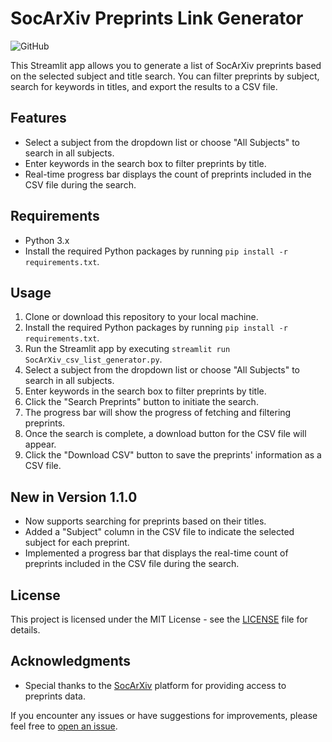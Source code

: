 # SocArXiv Preprints Link Generator

![GitHub](https://img.shields.io/github/license/ramyologist/SocArXiv-CSV-Generator)

This Streamlit app allows you to generate a list of SocArXiv preprints based on the selected subject and title search. You can filter preprints by subject, search for keywords in titles, and export the results to a CSV file.

## Features

- Select a subject from the dropdown list or choose "All Subjects" to search in all subjects.
- Enter keywords in the search box to filter preprints by title.
- Real-time progress bar displays the count of preprints included in the CSV file during the search.

## Requirements

- Python 3.x
- Install the required Python packages by running `pip install -r requirements.txt`.

## Usage

1. Clone or download this repository to your local machine.
2. Install the required Python packages by running `pip install -r requirements.txt`.
3. Run the Streamlit app by executing `streamlit run SocArXiv_csv_list_generator.py`.
4. Select a subject from the dropdown list or choose "All Subjects" to search in all subjects.
5. Enter keywords in the search box to filter preprints by title.
6. Click the "Search Preprints" button to initiate the search.
7. The progress bar will show the progress of fetching and filtering preprints.
8. Once the search is complete, a download button for the CSV file will appear.
9. Click the "Download CSV" button to save the preprints' information as a CSV file.

## New in Version 1.1.0

- Now supports searching for preprints based on their titles.
- Added a "Subject" column in the CSV file to indicate the selected subject for each preprint.
- Implemented a progress bar that displays the real-time count of preprints included in the CSV file during the search.

## License

This project is licensed under the MIT License - see the [LICENSE](LICENSE) file for details.

## Acknowledgments

- Special thanks to the [SocArXiv](https://osf.io/preprints/socarxiv/) platform for providing access to preprints data.

If you encounter any issues or have suggestions for improvements, please feel free to [open an issue](https://github.com/ramyologist/SocArXiv-CSV-Generator/issues).
